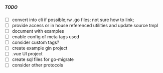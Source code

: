 ##### TODO

- [ ] convert into cli if possible;rw .go files; not sure how to link;
- [ ] provide access or in house referenced utilities and update source tmpl
- [ ] document with examples
- [ ] enable config of meta tags used
- [ ] consider custom tags?
- [ ] create example gin project
- [ ] .vue UI project
- [ ] create sql files for go-migrate
- [ ] consider other protocols